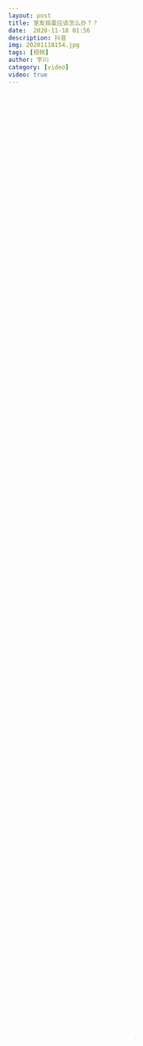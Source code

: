 ```yaml
---
layout: post
title: 室友捣蛋应该怎么办？？
date:  2020-11-18 01:56
description: 抖音
img: 20201118154.jpg
tags: [视频]
author: 宇川
category: [video]
video: true
---
```

<video controls loop preload="auto" poster="/assets/img/20201118154.jpg" width="100%" height="100%" src="https://oss.xnan.top/oneindex/%E5%B8%85%E5%93%A5%E8%A7%86%E9%A2%91/%E5%AE%87%E5%B7%9D/%E5%AE%A4%E5%8F%8B%E6%8D%A3%E8%9B%8B%E5%BA%94%E8%AF%A5%E6%80%8E%E4%B9%88%E5%8A%9E%EF%BC%9F%EF%BC%9F.mp4"></video>
     
